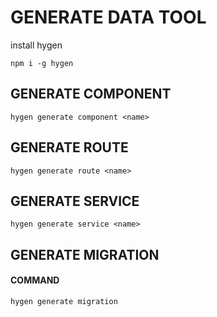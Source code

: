 # GENERATE DATA TOOL

install hygen

`npm i -g hygen`

## GENERATE COMPONENT

`hygen generate component <name>`

## GENERATE ROUTE

`hygen generate route <name>`

## GENERATE SERVICE

`hygen generate service <name>`

## GENERATE MIGRATION

#### COMMAND

`hygen generate migration`
